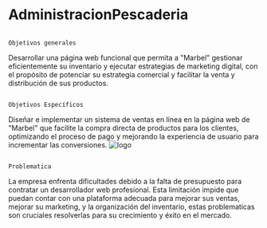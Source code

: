 # AdministracionPescaderia
                                                                      Objetivos generales 
                                                                      
Desarrollar una página web funcional que permita a "Marbel" gestionar eficientemente su inventario y ejecutar estrategias de marketing digital, con el propósito de potenciar su estrategia comercial y facilitar la venta y distribución de sus productos. 

                                                                      Objetivos Específicos
                                                                      
Diseñar e implementar un sistema de ventas en línea en la página web de "Marbel" que facilite la compra directa de productos para los clientes, optimizando el proceso de pago y mejorando la experiencia de usuario para incrementar las conversiones.
![logo](https://github.com/user-attachments/assets/6bbca3cb-84f5-4f3e-ae1b-a69e6c224d32)

                                                                     Problematica 

La empresa enfrenta dificultades debido a la falta de presupuesto para contratar un desarrollador web profesional. Esta limitación impide que puedan contar con una plataforma adecuada para mejorar sus ventas, mejorar su marketing, y la organización del inventario, estas problematicas son cruciales resolverlas para su crecimiento y éxito en el mercado. 
